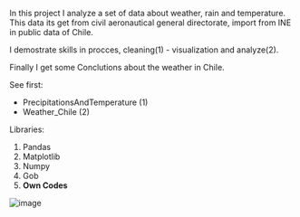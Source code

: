 In this project I analyze a set of data about weather, rain and temperature. This data its get from civil aeronautical general directorate, import from INE in public data of Chile.

I demostrate skills in procces, cleaning(1) - visualization and analyze(2). 

Finally I get some Conclutions about the weather in Chile.

See first:
* PrecipitationsAndTemperature (1)
* Weather_Chile (2)

Libraries:

1. Pandas
2. Matplotlib
3. Numpy
4. Gob
5. **Own Codes**

![image](https://github.com/FabianCornejoC/Weather_Chile_DataAnalysis/assets/166162140/8fd7b081-3f96-4b3a-b864-25a12dec9452)

